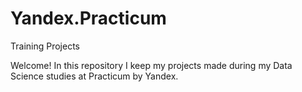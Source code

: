 # Yandex.Practicum
Training Projects

Welcome! In this repository I keep my projects made during my Data Science studies at Practicum by Yandex.

